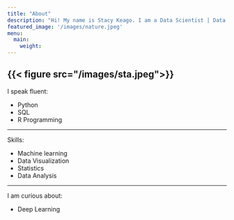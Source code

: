 ```yaml
---
title: "About"
description: "Hi! My name is Stacy Keago. I am a Data Scientist | Data Analyst"
featured_image: '/images/nature.jpeg'
menu:
  main:
    weight:
---
```

{{< figure src="/images/sta.jpeg">}}
---
I speak fluent:
* Python
* SQL
* R  Programming

---
Skills:      
* Machine learning     
* Data Visualization
* Statistics
* Data Analysis
---
I am curious about:
* Deep Learning
